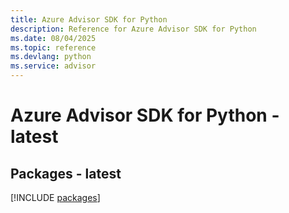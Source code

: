 ```yaml
---
title: Azure Advisor SDK for Python
description: Reference for Azure Advisor SDK for Python
ms.date: 08/04/2025
ms.topic: reference
ms.devlang: python
ms.service: advisor
---
```

# Azure Advisor SDK for Python - latest
## Packages - latest
[!INCLUDE [packages](advisor-index.md)]